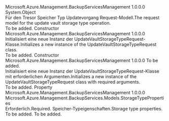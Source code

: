 <Type Name="UpdateVaultStorageTypeRequest" FullName="Microsoft.Azure.Management.BackupServices.Models.UpdateVaultStorageTypeRequest">
  <TypeSignature Language="C#" Value="public class UpdateVaultStorageTypeRequest" />
  <TypeSignature Language="ILAsm" Value=".class public auto ansi beforefieldinit UpdateVaultStorageTypeRequest extends System.Object" />
  <TypeSignature Language="DocId" Value="T:Microsoft.Azure.Management.BackupServices.Models.UpdateVaultStorageTypeRequest" />
  <TypeSignature Language="VB.NET" Value="Public Class UpdateVaultStorageTypeRequest" />
  <TypeSignature Language="F#" Value="type UpdateVaultStorageTypeRequest = class" />
  <AssemblyInfo>
    <AssemblyName>Microsoft.Azure.Management.BackupServicesManagement</AssemblyName>
    <AssemblyVersion>1.0.0.0</AssemblyVersion>
  </AssemblyInfo>
  <Base>
    <BaseTypeName>System.Object</BaseTypeName>
  </Base>
  <Interfaces />
  <Docs>
    <summary>
            <span data-ttu-id="75f62-101">Für den Tresor Speicher Typ Updatevorgang Request-Modell.</span><span class="sxs-lookup"><span data-stu-id="75f62-101">The request model for the update vault storage type operation.</span></span>
            </summary>
    <remarks>To be added.</remarks>
  </Docs>
  <Members>
    <Member MemberName=".ctor">
      <MemberSignature Language="C#" Value="public UpdateVaultStorageTypeRequest ();" />
      <MemberSignature Language="ILAsm" Value=".method public hidebysig specialname rtspecialname instance void .ctor() cil managed" />
      <MemberSignature Language="DocId" Value="M:Microsoft.Azure.Management.BackupServices.Models.UpdateVaultStorageTypeRequest.#ctor" />
      <MemberSignature Language="VB.NET" Value="Public Sub New ()" />
      <MemberType>Constructor</MemberType>
      <AssemblyInfo>
        <AssemblyName>Microsoft.Azure.Management.BackupServicesManagement</AssemblyName>
        <AssemblyVersion>1.0.0.0</AssemblyVersion>
      </AssemblyInfo>
      <Parameters />
      <Docs>
        <summary>
            <span data-ttu-id="75f62-102">Initialisiert eine neue Instanz der UpdateVaultStorageTypeRequest-Klasse.</span><span class="sxs-lookup"><span data-stu-id="75f62-102">Initializes a new instance of the UpdateVaultStorageTypeRequest class.</span></span>
            </summary>
        <remarks>To be added.</remarks>
      </Docs>
    </Member>
    <Member MemberName=".ctor">
      <MemberSignature Language="C#" Value="public UpdateVaultStorageTypeRequest (Microsoft.Azure.Management.BackupServices.Models.StorageTypeProperties storageTypeProperties);" />
      <MemberSignature Language="ILAsm" Value=".method public hidebysig specialname rtspecialname instance void .ctor(class Microsoft.Azure.Management.BackupServices.Models.StorageTypeProperties storageTypeProperties) cil managed" />
      <MemberSignature Language="DocId" Value="M:Microsoft.Azure.Management.BackupServices.Models.UpdateVaultStorageTypeRequest.#ctor(Microsoft.Azure.Management.BackupServices.Models.StorageTypeProperties)" />
      <MemberSignature Language="F#" Value="new Microsoft.Azure.Management.BackupServices.Models.UpdateVaultStorageTypeRequest : Microsoft.Azure.Management.BackupServices.Models.StorageTypeProperties -&gt; Microsoft.Azure.Management.BackupServices.Models.UpdateVaultStorageTypeRequest" Usage="new Microsoft.Azure.Management.BackupServices.Models.UpdateVaultStorageTypeRequest storageTypeProperties" />
      <MemberType>Constructor</MemberType>
      <AssemblyInfo>
        <AssemblyName>Microsoft.Azure.Management.BackupServicesManagement</AssemblyName>
        <AssemblyVersion>1.0.0.0</AssemblyVersion>
      </AssemblyInfo>
      <Parameters>
        <Parameter Name="storageTypeProperties" Type="Microsoft.Azure.Management.BackupServices.Models.StorageTypeProperties" />
      </Parameters>
      <Docs>
        <param name="storageTypeProperties">To be added.</param>
        <summary>
            <span data-ttu-id="75f62-103">Initialisiert eine neue Instanz der UpdateVaultStorageTypeRequest-Klasse mit erforderlichen Argumenten.</span><span class="sxs-lookup"><span data-stu-id="75f62-103">Initializes a new instance of the UpdateVaultStorageTypeRequest class with required arguments.</span></span>
            </summary>
        <remarks>To be added.</remarks>
      </Docs>
    </Member>
    <Member MemberName="StorageTypeProperties">
      <MemberSignature Language="C#" Value="public Microsoft.Azure.Management.BackupServices.Models.StorageTypeProperties StorageTypeProperties { get; set; }" />
      <MemberSignature Language="ILAsm" Value=".property instance class Microsoft.Azure.Management.BackupServices.Models.StorageTypeProperties StorageTypeProperties" />
      <MemberSignature Language="DocId" Value="P:Microsoft.Azure.Management.BackupServices.Models.UpdateVaultStorageTypeRequest.StorageTypeProperties" />
      <MemberSignature Language="VB.NET" Value="Public Property StorageTypeProperties As StorageTypeProperties" />
      <MemberSignature Language="F#" Value="member this.StorageTypeProperties : Microsoft.Azure.Management.BackupServices.Models.StorageTypeProperties with get, set" Usage="Microsoft.Azure.Management.BackupServices.Models.UpdateVaultStorageTypeRequest.StorageTypeProperties" />
      <MemberType>Property</MemberType>
      <AssemblyInfo>
        <AssemblyName>Microsoft.Azure.Management.BackupServicesManagement</AssemblyName>
        <AssemblyVersion>1.0.0.0</AssemblyVersion>
      </AssemblyInfo>
      <ReturnValue>
        <ReturnType>Microsoft.Azure.Management.BackupServices.Models.StorageTypeProperties</ReturnType>
      </ReturnValue>
      <Docs>
        <summary>
            <span data-ttu-id="75f62-104">Erforderlich.</span><span class="sxs-lookup"><span data-stu-id="75f62-104">Required.</span></span> <span data-ttu-id="75f62-105">Speicher-Typeigenschaften.</span><span class="sxs-lookup"><span data-stu-id="75f62-105">Storage type properties.</span></span>
            </summary>
        <value>To be added.</value>
        <remarks>To be added.</remarks>
      </Docs>
    </Member>
  </Members>
</Type>
